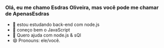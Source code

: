### Olá, eu me chamo Esdras Oliveira, mas você pode me chamar de ApenasEsdras
- 🔭 estou estudando back-end com node.js
- 🌱 coneço bem o JavaScript
- 👯 Quero ajuda com node.js & sQl
- 😄 Pronouns: ele/você.


